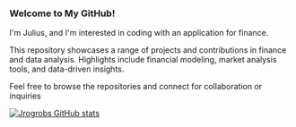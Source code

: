 ### Welcome to My GitHub!

I'm Julius, and I'm interested in coding with an application for finance.

This repository showcases a range of projects and contributions in finance and data analysis. Highlights include financial modeling, market analysis tools, and data-driven insights.

Feel free to browse the repositories and connect for collaboration or inquiries

[![Jrogrobs GitHub stats](https://github-readme-stats.vercel.app/api?username=Jrogrobs)](https://github.com/Jrogrobs/github-readme-stats)
